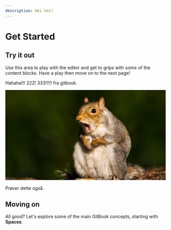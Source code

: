 ```yaml
---
description: Hei hei!
---
```


# Get Started

## Try it out

Use this area to play with the editor and get to grips with some of the content blocks. Have a play then move on to the next page!

Hahaha!!! 222! 333!!!!! fra gitbook.

![](.gitbook/assets/image.png)



Prøver dette også.

## Moving on

All good? Let's explore some of the main GitBook concepts, starting with **Spaces**.
